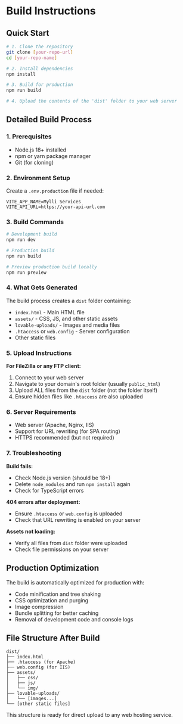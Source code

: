 
# Build Instructions

## Quick Start

```bash
# 1. Clone the repository
git clone [your-repo-url]
cd [your-repo-name]

# 2. Install dependencies
npm install

# 3. Build for production
npm run build

# 4. Upload the contents of the 'dist' folder to your web server
```

## Detailed Build Process

### 1. Prerequisites
- Node.js 18+ installed
- npm or yarn package manager
- Git (for cloning)

### 2. Environment Setup

Create a `.env.production` file if needed:
```env
VITE_APP_NAME=Mylli Services
VITE_API_URL=https://your-api-url.com
```

### 3. Build Commands

```bash
# Development build
npm run dev

# Production build
npm run build

# Preview production build locally
npm run preview
```

### 4. What Gets Generated

The build process creates a `dist` folder containing:
- `index.html` - Main HTML file
- `assets/` - CSS, JS, and other static assets
- `lovable-uploads/` - Images and media files
- `.htaccess` or `web.config` - Server configuration
- Other static files

### 5. Upload Instructions

**For FileZilla or any FTP client:**
1. Connect to your web server
2. Navigate to your domain's root folder (usually `public_html`)
3. Upload ALL files from the `dist` folder (not the folder itself)
4. Ensure hidden files like `.htaccess` are also uploaded

### 6. Server Requirements

- Web server (Apache, Nginx, IIS)
- Support for URL rewriting (for SPA routing)
- HTTPS recommended (but not required)

### 7. Troubleshooting

**Build fails:**
- Check Node.js version (should be 18+)
- Delete `node_modules` and run `npm install` again
- Check for TypeScript errors

**404 errors after deployment:**
- Ensure `.htaccess` or `web.config` is uploaded
- Check that URL rewriting is enabled on your server

**Assets not loading:**
- Verify all files from `dist` folder were uploaded
- Check file permissions on your server

## Production Optimization

The build is automatically optimized for production with:
- Code minification and tree shaking
- CSS optimization and purging
- Image compression
- Bundle splitting for better caching
- Removal of development code and console logs

## File Structure After Build

```
dist/
├── index.html
├── .htaccess (for Apache)
├── web.config (for IIS)
├── assets/
│   ├── css/
│   ├── js/
│   └── img/
├── lovable-uploads/
│   └── [images...]
└── [other static files]
```

This structure is ready for direct upload to any web hosting service.
